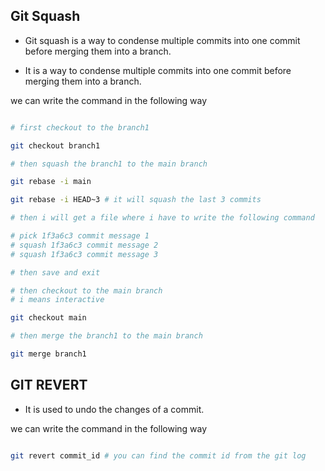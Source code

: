 ## Git Squash

- Git squash is a way to condense multiple commits into one commit before merging them into a branch.

- It is a way to condense multiple commits into one commit before merging them into a branch.

we can write the command in the following way

```bash

# first checkout to the branch1

git checkout branch1

# then squash the branch1 to the main branch

git rebase -i main

git rebase -i HEAD~3 # it will squash the last 3 commits

# then i will get a file where i have to write the following command

# pick 1f3a6c3 commit message 1
# squash 1f3a6c3 commit message 2
# squash 1f3a6c3 commit message 3

# then save and exit

# then checkout to the main branch
# i means interactive

git checkout main

# then merge the branch1 to the main branch

git merge branch1

```

## GIT REVERT

- It is used to undo the changes of a commit.

we can write the command in the following way

```bash

git revert commit_id # you can find the commit id from the git log



```
